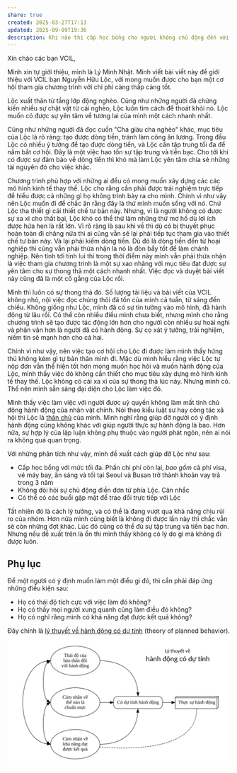 ```yaml
---
share: true
created: 2025-03-27T17:13
updated: 2025-09-09T19:36
description: Khi nào thì cấp học bổng cho người không chủ động đến với mình
---
```

Xin chào các bạn VCIL,

Minh xin tự giới thiệu, mình là Lý Minh Nhật. Mình viết bài viết này để giới thiệu với VCIL bạn Nguyễn Hữu Lộc, với mong muốn được cho bạn một cơ hội tham gia chương trình với chi phí càng thấp càng tốt.

Lộc xuất thân từ tầng lớp động nghèo. Cũng như những người đã chứng kiến nhiều sự chật vật từ cái nghèo, Lộc luôn tìm cách để thoát khỏi nó. Lộc muốn có được sự yên tâm về tương lai của mình một cách nhanh nhất.

Cũng như những người đã đọc cuốn "Cha giàu cha nghèo" khác, mục tiêu của Lộc là rõ ràng: tạo được dòng tiền, tránh làm công ăn lương. Trong đầu Lộc có nhiều ý tưởng để tạo được dòng tiền, và Lộc cần tập trung tối đa để nắm bắt cơ hội. Đây là một việc hao tốn sự tập trung và tiền bạc. Cho tới khi có được sự đảm bảo về dòng tiền thì khó mà làm Lộc yên tâm chia sẻ những tài nguyên đó cho việc khác. 

Chương trình phù hợp với những ai đều có mong muốn xây dựng các các mô hình kinh tế thay thế. Lộc cho rằng cần phải được trải nghiệm trực tiếp để hiểu được cả những gì họ không trình bày ra cho mình. Chính vì như vậy nên Lộc muốn đi để chắc ăn rằng đây là thứ mình muốn sống với nó. Chứ Lộc tha thiết gì cái thiết chế tư bản này. Nhưng, vì là người không có được sự xa xỉ cho thất bại, Lộc khó có thể thử làm những thứ mơ hồ dù lợi ích được hứa hẹn là rất lớn. Vì rõ ràng là sau khi về thì dù có bị thuyết phục hoàn toàn đi chăng nữa thì ai cũng vẫn sẽ lại phải tiếp tục tham gia vào thiết chế tư bản này. Và lại phải kiếm dòng tiền. Dù đó là dòng tiền đến từ hoại nghiệp thì cũng vẫn phải thừa nhận là nó là đòn bẩy tốt để làm chánh nghiệp. Nên tính tới tính lui thì trong thời điểm này mình vẫn phải thừa nhận là việc tham gia chương trình là một sự xao nhãng với mục tiêu đạt được sự yên tâm cho sự thong thả một cách nhanh nhất. Việc đọc và duyệt bài viết này cũng đã là một cố gắng của Lộc rồi. 

Mình thì luôn có sự thong thả đó. Số lượng tài liệu và bài viết của VCIL không nhỏ, nội việc đọc chúng thôi đã tốn của mình cả tuần, từ sáng đến chiều. Không giống như Lộc, mình đã có sự tin tưởng vào mô hình, đã hành động từ lâu rồi. Có thể còn nhiều điều mình chưa biết, nhưng mình cho rằng chương trình sẽ tạo được tác động lớn hơn cho người còn nhiều sự hoài nghi và phân vân hơn là người đã có hành động. Sự cọ xát ý tưởng, trải nghiệm, niềm tin sẽ mạnh hơn cho cả hai.

Chính vì như vậy, nên việc tạo cơ hội cho Lộc đi được làm mình thấy hứng thú không kém gì tự bản thân mình đi. Mặc dù mình hiểu rằng việc Lộc tự nộp đơn vẫn thể hiện tốt hơn mong muốn học hỏi và muốn hành động của Lộc, mình thấy việc đó không cần thiết cho mục tiêu xây dựng mô hình kinh tế thay thế. Lộc không có cái xa xỉ của sự thong thả lúc này. Nhưng mình có. Thế nên mình sẵn sàng đại diện cho Lộc làm việc đó. 

Mình thấy việc làm việc với người được uỷ quyền không làm mất tính chủ động hành động của nhân vật chính. Nói theo kiểu luật sư hay công tác xã hội thì Lộc là [thân chủ](https://luatvandiendich.wordpress.com/2018/08/19/than-chu-nghia-la-gi/) của mình. Mình nghĩ rằng giúp đỡ người có ý định hành động cũng không khác với giúp người thực sự hành động là bao. Hơn nữa, sự hợp lý của lập luận không phụ thuộc vào người phát ngôn, nên ai nói ra không quá quan trọng. 

Với những phân tích như vậy, mình đề xuất cách giúp đỡ Lộc như sau:
- Cấp học bổng với mức tối đa. Phần chi phí còn lại, *bao gồm* cả phí visa, vé máy bay, ăn sáng và tối tại Seoul và Busan trở thành khoản vay trả trong 3 năm
- Không đòi hỏi sự chủ động điền đơn từ phía Lộc. Cân nhắc
- Có thể có các buổi gặp mặt để trao đổi trực tiếp với Lộc

Tất nhiên đó là cách lý tưởng, và có thể là đang vượt qua khả năng chịu rủi ro của nhóm. Hơn nữa mình cũng biết là không đi được lần này thì chắc vẫn sẽ còn những đợt khác. Lúc đó cũng có thể đủ sự tập trung và tiền bạc hơn. Nhưng nếu đề xuất trên là ổn thì mình thấy không có lý do gì mà không đi được luôn.

## Phụ lục
Để một người có ý định muốn làm một điều gì đó, thì cần phải đáp ứng những điều kiện sau: 
- Họ có thái độ tích cực với việc làm đó không? 
- Họ có thấy mọi người xung quanh cũng làm điều đó không? 
- Họ có nghĩ rằng mình có khả năng đạt được kết quả không? 

Đây chính là [lý thuyết về hành động có dự tính](https://vi.wikipedia.org/wiki/Lý_thuyết_hành_vi_có_kế_hoạch%23) (theory of planned behavior).
![Lý thuyết về hành động có dự tính.svg](../../assets/attachments/L%C3%BD%20thuy%E1%BA%BFt%20v%E1%BB%81%20h%C3%A0nh%20%C4%91%E1%BB%99ng%20c%C3%B3%20d%E1%BB%B1%20t%C3%ADnh.svg)
